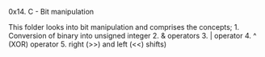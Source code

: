 0x14. C - Bit manipulation

This folder looks into bit manipulation and comprises the concepts;
	1. Conversion of binary into unsigned integer
	2. & operators
	3. | operator
	4. ^ (XOR) operator
	5. right (>>) and left (<<) shifts)
